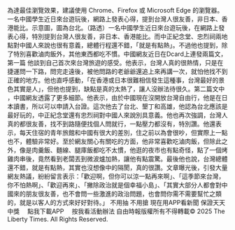 為達最佳瀏覽效果，建議使用 Chrome、Firefox 或 Microsoft Edge 的瀏覽器。一名中國學生近日來台遊玩後，網路上發表心得，提到台灣人很友善，非日本、香港能比。示意圖，圖為台北。（路透）一名中國學生近日來台遊玩後，在網路上發表心得，特別提到台灣人很友善，非日本、香港能比。而中正紀念堂、忠烈祠兩地點對中國人來說也很有意義，總體行程還不錯，「就是有點熱」。不過他也提到，除了特別喜歡滷肉飯外，其他東西都吃不慣。中國網友近日在Dcard上連發兩篇文，第一篇 他談到自己首次來台灣旅遊的感受。他表示，台灣人真的很熱情，只是在捷運問一下路，問完走遠後，被他問路的老爺爺還追上來再講一次，就怕他找不到正確的地方。他也直呼感動，「在香港或日本很難相信發生這種事，台灣最好的景色其實是人」，但他也提到，缺點是真的太熱了，讓人沒辦法待很久。第二篇文中 ，中國網友透露了更多細節。他表示，由於中國現在沒開放台灣自由行，他是在日本讀書，所以可以申請入台證。這次他去了台北、墾丁和高雄，他認為台北應該是最好玩的，中正紀念堂還有忠烈祠對中國人來說別具意義。他也再次強調，台灣人真的都很友善，找不到路隨便找個人問就行，一點壓力都沒有，特別讚。他還表示，每天住宿的青年旅館和中國有很大的差別，住之前以為會很吵，但實際上一點也不，體驗非常好。至於網友關心有關吃的方面，他非常喜歡吃滷肉飯，但除此之外，像是肉羹飯、麵線、腿庫飯都吃不太慣，他逛的夜市也有點奇怪，點了一個烤雞肉串後，竟然看到老闆丟到微波爐加熱，讓他有點震驚。最後他也說，台灣總體還不錯，就是有點熱，其實也沒想像中的隔閡，真的很讚。文章曝光後，引發大量網友熱議，紛紛留言表示：「歡迎啊，但你可以涼一點再來啊」、「這季節來台灣，你不怕熱啊」、「歡迎再來」、「撇除政治就是個幸福小島」、「其實大部分人都會對中國來的朋友很友善，也不會問一些激進的政治問題，也會問你需不需要幫忙之類的，就是以客人的方式來好好對待。」
    不用抽 不用搶 現在用APP看新聞 保證天天中獎　
    點我下載APP　
    按我看活動辦法
自由時報版權所有不得轉載© 2025 The Liberty Times. All Rights Reserved.